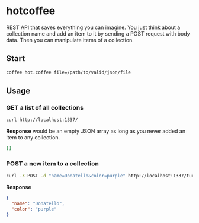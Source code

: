 hotcoffee
=========
REST API that saves everything you can imagine.
You just think about a collection name and add an item to it by sending a POST request with body data.
Then you can manipulate items of a collection.

## Start


```bash
coffee hot.coffee file=/path/to/valid/json/file
```


## Usage


### GET a list of all collections

```bash
curl http://localhost:1337/
```

__Response__ would be an empty JSON array as long as you never added an item to any collection. 

```JSON
[]
```

### POST a new item to a collection

```bash
curl -X POST -d "name=Donatello&color=purple" http://localhost:1337/turtles
```

__Response__


```JSON
{
  "name": "Donatello",
  "color": "purple"
}
```